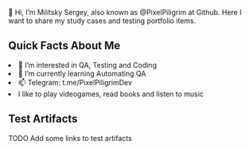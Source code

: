 👋 Hi, I’m Militsky Sergey, also known as @PixelPiligrim at Github. Here I want to share my study cases and testing portfolio items.
<h2>Quick Facts About Me</h2>
<li>👀 I’m interested in QA, Testing and Coding </li>
<li>🌱 I’m currently learning Automating QA</li>
<li>📫 Telegram: t.me/PixelPiligrimDev</li>
<li>I like to play videogames, read books and listen to music</li>
<h2>Test Artifacts</h2>
TODO Add some links to test artifacts
<!---
PixelPiligrim/PixelPiligrim is a ✨ special ✨ repository because its `README.md` (this file) appears on your GitHub profile.
You can click the Preview link to take a look at your changes.
--->
